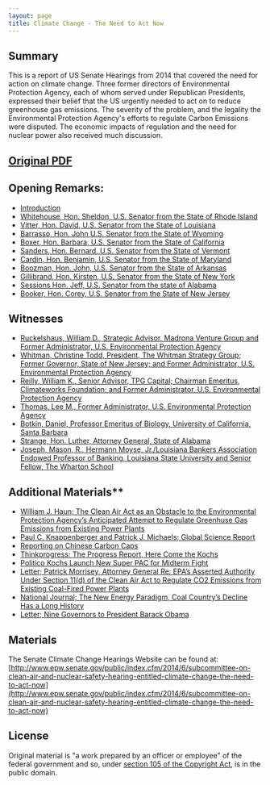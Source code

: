```yaml
---
layout: page
title: Climate Change - The Need to Act Now
---
```


## Summary

This is a report of US Senate Hearings from 2014 that covered the need for action on climate change. Three former directors of Environmental Protection Agency, each of whom served under Republican Presidents, expressed their belief that the US urgently needed to act on to reduce greenhouse gas emissions. The severity of the problem, and the legality the Environmental Protection Agency's efforts to regulate Carbon Emissions were disputed. The economic impacts of regulation and the need for nuclear power also received much discussion.

## [Original PDF](https://www.gpo.gov/fdsys/pkg/CHRG-113shrg98181/pdf/CHRG-113shrg98181.pdf)

## Opening Remarks:
  * [Introduction](/iraq-inquiry/pages/vol-1-introduction)
  * [Whitehouse, Hon. Sheldon, U.S. Senator from the State of Rhode Island](climate-action-us-senate-2014/pages/opening-whitehouse)
  * [Vitter, Hon. David, U.S. Senator from the State of Louisiana](/pages/opening-vitter)
  * [Barrasso, Hon. John U.S. Senator from the State of Wyoming](/pages/opening-barasso)
  * [Boxer, Hon. Barbara, U.S. Senator from the State of California](/pages/opening-boxer)  
  * [Sanders, Hon. Bernard, U.S. Senator from the State of Vermont](/pages/opening-sanders)
  * [Cardin, Hon. Benjamin, U.S. Senator from the State of Maryland](/pages/opening-cardin)
  * [Boozman, Hon. John, U.S. Senator from the State of Arkansas](/pages/opening-boozman)
  * [Gillibrand, Hon. Kirsten, U.S. Senator from the State of New York](/pages/opening-gillibrand)
  * [Sessions Hon. Jeff, U.S. Senator from the state of Alabama](/pages/opening-sessions)
  * [Booker, Hon. Corey, U.S. Senator from the State of New Jersey](/pages/opening-inhofe)
## Witnesses
  * [Ruckelshaus, William D., Strategic Advisor, Madrona Venture Group and Former Administrator, U.S. Environmental Protection Agency](/pages/witnesses-ruckelshaus)
  * [Whitman, Christine Todd, President, The Whitman Strategy Group; Former Governor, State of New Jersey; and Former Administrator, U.S. Environmental Protection Agency](/pages/witnesses-whitman)
  * [Reilly, William K., Senior Advisor, TPG Capital; Chairman Emeritus, Climateworks Foundation; and Former Administrator, U.S. Environmental Protection Agency](/pages/witnesses-reilly)
  * [Thomas, Lee M., Former Administrator, U.S. Environmental Protection Agency](/pages/witnesses-thomas)
  * [Botkin, Daniel, Professor Emeritus of Biology, University of California, Santa Barbara](/pages/witnesses-botkin)
  * [Strange, Hon. Luther, Attorney General, State of Alabama](/pages/witnesses-strange)
  * [Joseph, Mason, R., Hermann Moyse, Jr./Louisiana Bankers Association Endowed Professor of Banking, Louisiana State University and Senior Fellow, The Wharton School](/pages/witnesses-mason)

## Additional Materials**
  * [William J. Haun; The Clean Air Act as an Obstacle to the Environmental Protection Agency’s Anticipated Attempt to Regulate Greenhuse Gas Emissions from Existing Power Plants](/pages/materials-haun)
  * [Paul C. Knappenberger and Patrick J. Michaels; Global Science Report](/pages/materials-knappenberger-epa-math)
  * [Reporting on Chinese Carbon Caps](/pages/materials-chinese-carbon-cap)
  * [Thinkprogress; The Progress Report, Here Come the Kochs](/pages/materials-thinkprogress-kochs)    
  * [Politico Kochs Launch New Super PAC for Midterm Fight](/pages/materials-politico-kochs)
  * [Letter; Patrick Morrisey, Attorney General Re: EPA’s Asserted Authority Under Section 11(d) of the Clean Air Act to Regulate CO2 Emissions from Existing Coal-Fired Power Plants](/pages/materials-morrisey)
  * [National Journal; The New Energy Paradigm, Coal Country’s Decline Has a Long History](/pages/materials-coal-country)
  * [Letter; Nine Governors to President Barack Obama](/pages/materials-governors-letter)

## Materials

The Senate Climate Change Hearings Website can be found at: [http://www.epw.senate.gov/public/index.cfm/2014/6/subcommittee-on-clean-air-and-nuclear-safety-hearing-entitled-climate-change-the-need-to-act-now](http://www.epw.senate.gov/public/index.cfm/2014/6/subcommittee-on-clean-air-and-nuclear-safety-hearing-entitled-climate-change-the-need-to-act-now) 

## License

Original material is "a work prepared by an officer or employee" of the federal government and so, under [section 105 of the Copyright Act](https://www.law.cornell.edu/uscode/text/17/105), is in the public domain.